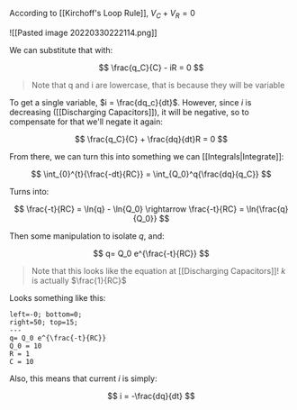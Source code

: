 According to [[Kirchoff's Loop Rule]], $V_C + V_R = 0$

![[Pasted image 20220330222114.png]]

We can substitute that with:

$$
\frac{q_C}{C} - iR = 0
$$

> Note that q and i are lowercase, that is because they will be variable

To get a single variable, $i = \frac{dq_c}{dt}$. However, since $i$ is decreasing ([[Discharging Capacitors]]), it will be negative, so to compensate for that we'll negate it again:

 $$
 \frac{q_C}{C} + \frac{dq}{dt}R = 0
 $$  

 From there, we can turn this into something we can [[Integrals|Integrate]]:  

 $$
 \int_{0}^{t}{\frac{-dt}{RC}} = \int_{Q_0}^q{\frac{dq}{q_C}}
 $$  

 Turns into:  

 $$
 \frac{-t}{RC} = \ln{q} - \ln{Q_0} \rightarrow \frac{-t}{RC} = \ln{\frac{q}{Q_0}} 
 $$

Then some manipulation to isolate $q$, and:

$$
q= Q_0 e^{\frac{-t}{RC}}
$$

> Note that this looks like the equation at [[Discharging Capacitors]]!
> $k$ is actually $\frac{1}{RC}$

Looks something like this:

```desmos-graph
left=-0; bottom=0;
right=50; top=15;
---
q= Q_0 e^{\frac{-t}{RC}}
Q_0 = 10
R = 1
C = 10
```

Also, this means that current $i$ is simply:

$$
i = -\frac{dq}{dt}
$$